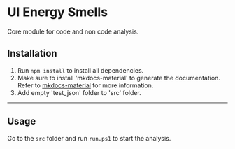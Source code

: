 # UI Energy Smells
Core module for code and non code analysis.

## Installation
1) Run `npm install` to install all dependencies.  
2) Make sure to install 'mkdocs-material' to generate the documentation. Refer to [mkdocs-material](https://squidfunk.github.io/mkdocs-material/getting-started/) for more information.
2) Add empty 'test_json' folder to 'src' folder. 

---
## Usage
Go to the `src` folder and run `run.ps1` to start the analysis.
